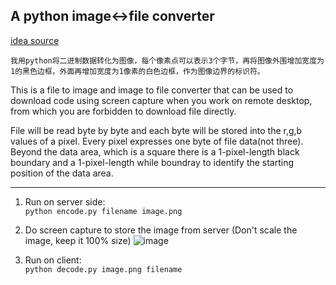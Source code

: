 ## A python image<->file converter

[idea source](http://www.zhihu.com/question/23188097/answer/24646217)

`我用python将二进制数据转化为图像，每个像素点可以表示3个字节，再将图像外围增加宽度为1的黑色边框，外面再增加宽度为1像素的白色边框，作为图像边界的标识符。`

This is a file to image and image to file converter that can be used to download code using screen capture when you work on remote desktop, from which you are forbidden to download file directly.

File will be read byte by byte and each byte will be stored into the r,g,b values of a pixel. Every pixel expresses one byte of file data(not three). Beyond the data area, which is a square there is a 1-pixel-length black boundary and a 1-pixel-length while boundray to identify the starting position of the data area.

---

1. Run on server side: <br>
`python encode.py filename image.png`

2. Do screen capture to store the image from server (Don't scale the image, keep it 100% size)
![image](https://cloud.githubusercontent.com/assets/2766729/6484419/bdd860ae-c2b6-11e4-98d9-c341559b8326.jpg)

3. Run on client: <br>
`python decode.py image.png filename`
